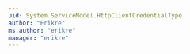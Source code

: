 ```yaml
---
uid: System.ServiceModel.HttpClientCredentialType
author: "Erikre"
ms.author: "erikre"
manager: "erikre"
---
```

